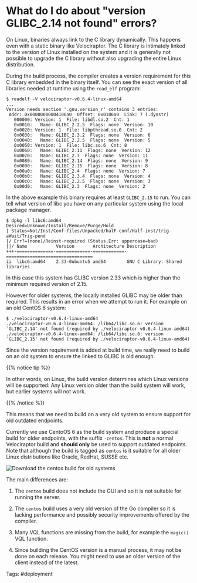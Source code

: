 # What do I do about "version GLIBC_2.14 not found" errors?

On Linux, binaries always link to the C library dynamically. This
happens even with a static binary like Velociraptor. The C library is
intimately linked to the version of Linux installed on the system and
it is generally not possible to upgrade the C library without also
upgrading the entire Linux distribution.

During the build process, the compiler creates a version requirement
for this C library embedded in the binary itself. You can see the
exact version of all libraries needed at runtime using the `read_elf`
program:

```
$ readelf -V velociraptor-v0.6.4-linux-amd64
...
Version needs section '.gnu.version_r' contains 3 entries:
 Addr: 0x00000000004106a0  Offset: 0x0106a0  Link: 7 (.dynstr)
   000000: Version: 1  File: libdl.so.2  Cnt: 1
   0x0010:   Name: GLIBC_2.2.5  Flags: none  Version: 10
   0x0020: Version: 1  File: libpthread.so.0  Cnt: 2
   0x0030:   Name: GLIBC_2.3.2  Flags: none  Version: 6
   0x0040:   Name: GLIBC_2.2.5  Flags: none  Version: 5
   0x0050: Version: 1  File: libc.so.6  Cnt: 8
   0x0060:   Name: GLIBC_2.11  Flags: none  Version: 12
   0x0070:   Name: GLIBC_2.7  Flags: none  Version: 11
   0x0080:   Name: GLIBC_2.14  Flags: none  Version: 9
   0x0090:   Name: GLIBC_2.15  Flags: none  Version: 8
   0x00a0:   Name: GLIBC_2.4  Flags: none  Version: 7
   0x00b0:   Name: GLIBC_2.3.4  Flags: none  Version: 4
   0x00c0:   Name: GLIBC_2.2.5  Flags: none  Version: 3
   0x00d0:   Name: GLIBC_2.3  Flags: none  Version: 2
```

In the above example this binary requires at least `GLIBC_2.15` to
run. You can tell what version of libc you have on any particular
system using the local package manager.

```
$ dpkg -l libc6:amd64
Desired=Unknown/Install/Remove/Purge/Hold
| Status=Not/Inst/Conf-files/Unpacked/halF-conf/Half-inst/trig-aWait/Trig-pend
|/ Err?=(none)/Reinst-required (Status,Err: uppercase=bad)
||/ Name           Version       Architecture Description
+++-==============-=============-============-=================================
ii  libc6:amd64    2.33-0ubuntu5 amd64        GNU C Library: Shared libraries
```

In this case this system has GLIBC version 2.33 which is higher than
the minimum required version of 2.15.

However for older systems, the locally installed GLIBC may be older
than required. This results in an error when we attempt to run it. For
example on an old CentOS 6 system:

```
$ ./velociraptor-v0.6.4-linux-amd64
./velociraptor-v0.6.4-linux-amd64: /lib64/libc.so.6: version `GLIBC_2.14' not found (required by ./velociraptor-v0.6.4-linux-amd64)
./velociraptor-v0.6.4-linux-amd64: /lib64/libc.so.6: version `GLIBC_2.15' not found (required by ./velociraptor-v0.6.4-linux-amd64)
```

Since the version requirement is added at build time, we really need
to build on an old system to ensure the linked to GLIBC is old enough.

{{% notice tip %}}

In other words, on Linux, the build version determines which Linux
versions will be supported: Any Linux version older than the build
system will work, but earlier systems will not work.

{{% /notice %}}

This means that we need to build on a very old system to ensure
support for old outdated endpoints.

Currently we use CentoOS 6 as the build system and produce a special
build for older endpoints, with the suffix `-centos`. This is **not**
a normal Velociraptor build and **should only** be used to support
outdated endpoints. Note that although the build is tagged as `centos`
is it suitable for all older Linux distributions like Oracle, RedHat,
SUSSE etc.

![Download the centos build for old systems](centos_build.png)

The main differences are:

1. The `centos` build does not include the GUI and so it is not
   suitable for running the server.

2. The `centos` build uses a very old version of the Go compiler so it
   is lacking performance and possibly security improvements offered
   by the compiler.

3. Many VQL functions are missing from the build, for example the
   `magic()` VQL function.

4. Since building the CentOS version is a manual process, it may not
   be done on each release. You might need to use an older version of
   the client instead of the latest.

Tags: #deployment
